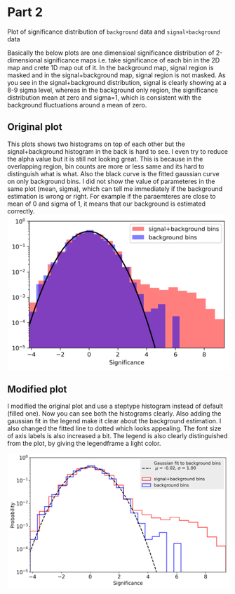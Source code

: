 # Part 2
Plot of significance distribution of `background` data and `signal+background` data

Basically the below plots are one dimensioal significance distribution of 2-dimensional significance maps i.e. take significance of each bin in the 2D map and crete 1D map out of it. In the background map, signal region is masked and in the signal+background map, signal region is not masked. As you see in the signal+background distribution, signal is clearly showing at a 8-9 sigma level, whereas in the background only region, the significance distribution mean at zero and sigma=1, which is consistent with the background fluctuations around a mean of zero.

## Original plot 
This plots shows two histograms on top of each other but the signal+background histogram in the back is hard to see. I even try to reduce the alpha value but it is still not looking great. This is because in the overlapping region, bin counts are more or less same and its hard to distinguish what is what. Also the black curve is the fitted gaussian curve on only background bins. I did not show the value of parameteres in the same plot (mean, sigma), which can tell me immediately if the background estimation is wrong or right. For example if the paraemteres are close to mean of 0 and sigma of 1, it means that our background is estimated correctly.
![image](https://github.com/skumarudel/DSPS_SKumar/blob/master/HW6/originalimage.png)

## Modified plot
I modified the original plot and use a steptype histogram instead of default (filled one). Now you can see both the histograms clearly. Also adding the gaussian fit in the legend make it clear about the background estimation. I also changed the fitted line to dotted which looks appealing. The font size of axis labels is also increased a bit. The legend is also clearly distinguished from the plot, by giving the legendframe a light color.  


![image](https://github.com/skumarudel/DSPS_SKumar/blob/master/HW6/modifiedimage.png)

